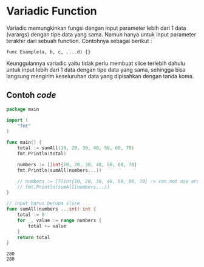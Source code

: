 # Variadic Function

Variadic memungkinkan fungsi dengan input parameter lebih dari 1 data (varargs) dengan tipe data yang sama. Namun hanya untuk input parameter terakhir dari sebuah function. Contohnya sebagai berikut :

```
func Example(a, b, c, ....d) {}
```

Keunggulannya variadic yaitu tidak perlu membuat slice terlebih dahulu untuk input lebih dari 1 data dengan tipe data yang sama, sehingga bisa langsung mengirim keseluruhan data yang dipisahkan dengan tanda koma.

## Contoh _code_

```go
package main

import (
	"fmt"
)

func main() {
	total := sumAll(10, 20, 30, 40, 50, 60, 70)
	fmt.Println(total)

	numbers := []int{10, 20, 30, 40, 50, 60, 70}
	fmt.Println(sumAll(numbers...))

	// numbers := [7]int{10, 20, 30, 40, 50, 60, 70} -> can not use array
	// fmt.Println(sumAll(numbers...))
}

// input harus berupa slice
func sumAll(numbers ...int) int {
	total := 0
	for _, value := range numbers {
		total += value
	}
	return total
}
```

```
280
280
```
